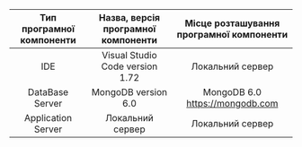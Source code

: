|Тип програмної компоненти|Назва, версія програмної компоненти|Місце розташування програмної компоненти|
|:-----:|:-----:|:-----:|
|IDE|Visual Studio Code version 1.72|Локальний сервер|
|DataBase Server|MongoDB version 6.0|MongoDB 6.0 https://mongodb.com|
|Application Server|Локальний сервер|Локальний сервер|
